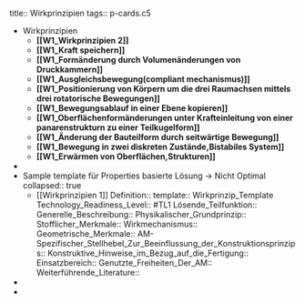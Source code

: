 title:: Wirkprinzipien
tags:: p-cards.c5

- Wirkprinzipien
	- **[[W1_Wirkprinzipien 2]]**
	- **[[W1_Kraft speichern]]**
	- **[[W1_Formänderung durch Volumenänderungen von Druckkammern]]**
	- **[[W1_Ausgleichsbewegung(compliant mechanismus)]]**
	- **[[W1_Positionierung von Körpern um die drei Raumachsen mittels drei rotatorische Bewegungen]]**
	- **[[W1_Bewegungsablauf in einer Ebene kopieren]]**
	- **[[W1_Oberflächenformänderungen unter Krafteinleitung von einer panarenstrukturn zu einer Teilkugelform]]**
	- **[[W1_Änderung der Bauteilform durch seitwärtige Bewegung]]**
	- **[[W1_Bewegung in zwei diskreten Zustände,Bistabiles System]]**
	- **[[W1_Erwärmen von Oberflächen,Strukturen]]**
-
- Sample template für Properties basierte Lösung -> Nicht Optimal
  collapsed:: true
	- [[Wirkprinzipien 1]]
	  Definition:: 
	  template:: Wirkprinzip_Template
	  Technology_Readiness_Level:: #TL1
	  Lösende_Teilfunktion::
	  Generelle_Beschreibung::
	  Physikalischer_Grundprinzip::
	  Stofflicher_Merkmale::
	  Wirkmechanismus::
	  Geometrische_Merkmale::
	  AM-Spezifischer_Stellhebel_Zur_Beeinflussung_der_Konstruktionsprinzips::
	  Konstruktive_Hinweise_im_Bezug_auf_die_Fertigung::
	  Einsatzbereich::
	  Genutzte_Freiheiten_Der_AM::
	  Weiterführende_Literature::
-
-